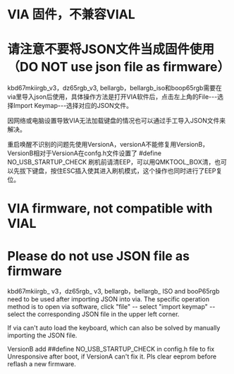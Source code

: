 # VIA 固件，不兼容VIAL

# 请注意不要将JSON文件当成固件使用（DO NOT use json file as firmware）

kbd67mkiirgb_v3，dz65rgb_v3, bellargb，bellargb_iso和boop65rgb需要在via里导入json后使用，具体操作方法是打开VIA软件后，点击左上角的File---选择Import Keymap---选择对应的JSON文件。

因网络或电脑设置导致VIA无法加载键盘的情况也可以通过手工导入JSON文件来解决。

重启唤醒不识别的问题先使用VersionA，versionA不能修复用VersionB，VersionB相对于VersionA在confg.h文件设置了 #define NO_USB_STARTUP_CHECK  刷机前请清EEP，可以用QMKTOOL_BOX清，也可以先拔下键盘，按住ESC插入使其进入刷机模式，这个操作也同时进行了EEP复位。

# VIA firmware, not compatible with VIAL

# Please do not use JSON file as firmware

kbd67mkiirgb_ v3，dz65rgb_ v3, bellargb，bellargb_ ISO and booP65rgb need to be used after importing JSON into via. The specific operation method is to open via software, click "file" -- select "import keymap" -- select the corresponding JSON file in the upper left corner.

If via can't auto load the keyboard, which can also be solved by manually importing the JSON file.

VersionB add ##define NO_USB_STARTUP_CHECK in config.h file to fix Unresponsive after boot, if VersionA can't fix it. Pls clear eeprom before reflash a new firmware.